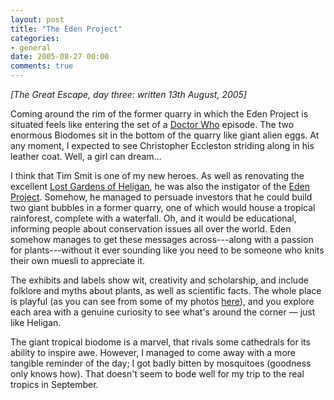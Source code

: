 ```yaml
---
layout: post
title: "The Eden Project"
categories:
- general
date: 2005-08-27 00:00
comments: true
---
```


<p><em>[The Great Escape, day three: written 13th August, 2005]</em></p>

<p>Coming around the rim of the former quarry in which the Eden Project is situated feels like entering the set of a <a href="http://www.rousette.org.uk/blog/archives/2005/04/10/vintage-sci-fi/">Doctor Who</a> episode. The two enormous Biodomes sit in the bottom of the quarry like giant alien eggs. At any moment, I expected to see Christopher Eccleston striding along in his leather coat. Well, a girl can dream...</p>

<p>I think that Tim Smit is one of my new heroes. As well as renovating the excellent <a href="http://www.rousette.org.uk/blog/archives/2005/08/20/the-lost-gardens-of-heligan/">Lost Gardens of Heligan</a>, he was also the instigator of the <a href="http://www.edenproject.com/">Eden Project</a>. Somehow, he managed to persuade investors that he could build two giant bubbles in a former quarry, one of which would house a tropical rainforest, complete with a waterfall. Oh, and it would be educational, informing people about conservation issues all over the world. Eden somehow manages to get these messages across---along with a passion for plants---without it ever sounding like you need to be someone who knits their own muesli to appreciate it.</p>

<p>The exhibits and labels show wit, creativity and scholarship, and include folklore and myths about plants, as well as scientific facts. The whole place is playful (as you can see from some of my photos <a href="http://www.flickr.com/photos/bsag/sets/777538/">here</a>), and you explore each area with a genuine curiosity to see what's around the corner &mdash; just like Heligan. </p>

<p>The giant tropical biodome is a marvel, that rivals some cathedrals for its ability to inspire awe. However, I managed to come away with a more tangible reminder of the day; I got badly bitten by mosquitoes (goodness only knows how). That doesn't seem to bode well for my trip to the real tropics in September.</p>



